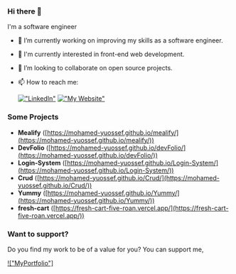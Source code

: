 ### Hi there 👋

I'm a software engineer  

- 🔭 I’m currently working on improving my skills as a software engineer.
- 🌱 I'm currently interested in front-end web development.
- 👯 I’m looking to collaborate on open source projects.

- 📫 How to reach me:

  [!["LinkedIn"](https://img.shields.io/badge/LinkedIn-blue?style=flat&logo=linkedin&labelColor=blue)](https://www.linkedin.com/in/mohamed-youssef-6084a3254/)
  [!["My Website"](https://img.shields.io/badge/MyPortfolio-orange)](https://my-portfolio-seven-bice-40.vercel.app/)

### Some Projects
- **Mealify**  ([https://mohamed-yuossef.github.io/mealify/](https://mohamed-yuossef.github.io/mealify/)) 
- **DevFolio** ([https://mohamed-yuossef.github.io/devFolio/](https://mohamed-yuossef.github.io/devFolio/))
- **Login-System** ([https://mohamed-yuossef.github.io/Login-System/](https://mohamed-yuossef.github.io/Login-System/))
- **Crud** ([https://mohamed-yuossef.github.io/Crud/](https://mohamed-yuossef.github.io/Crud/)) 
- **Yummy** ([https://mohamed-yuossef.github.io/Yummy/](https://mohamed-yuossef.github.io/Yummy/))
- **fresh-cart** ([https://fresh-cart-five-roan.vercel.app/](https://fresh-cart-five-roan.vercel.app/))


### Want to support?
 
Do you find my work to be of a value for you?
You can support me,

[!["MyPortfolio"]](https://my-portfolio-okok.vercel.app/)

